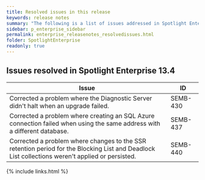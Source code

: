 ```yaml
---
title: Resolved issues in this release
keywords: release notes
summary: "The following is a list of issues addressed in Spotlight Enterprise 13.4"
sidebar: p_enterprise_sidebar
permalink: enterprise_releasenotes_resolvedissues.html
folder: SpotlightEnterprise
readonly: true
---
```




## Issues resolved in Spotlight Enterprise 13.4

Issue | ID
------|---
Corrected a problem where the Diagnostic Server didn't halt when an upgrade failed. | SEMB-430
Corrected a problem where creating an SQL Azure connection failed when using the same address with a different database. | SEMB-437
Corrected a problem where changes to the SSR retention period for the Blocking List and Deadlock List collections weren't applied or persisted. | SEMB-440
{% include links.html %}
